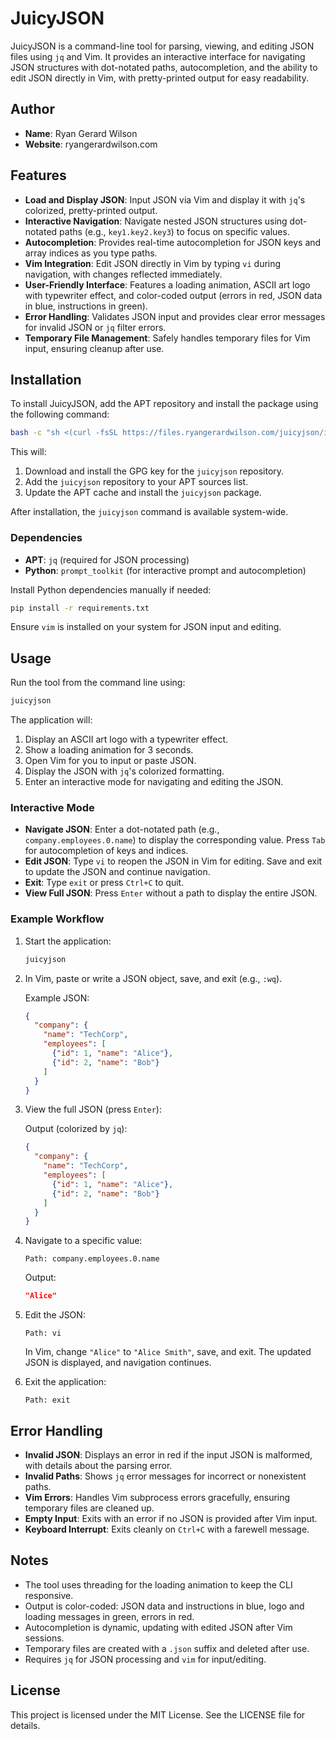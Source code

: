 # JuicyJSON

JuicyJSON is a command-line tool for parsing, viewing, and editing JSON files using `jq` and Vim. It provides an interactive interface for navigating JSON structures with dot-notated paths, autocompletion, and the ability to edit JSON directly in Vim, with pretty-printed output for easy readability.

## Author

- **Name**: Ryan Gerard Wilson
- **Website**: ryangerardwilson.com

## Features

- **Load and Display JSON**: Input JSON via Vim and display it with `jq`'s colorized, pretty-printed output.
- **Interactive Navigation**: Navigate nested JSON structures using dot-notated paths (e.g., `key1.key2.key3`) to focus on specific values.
- **Autocompletion**: Provides real-time autocompletion for JSON keys and array indices as you type paths.
- **Vim Integration**: Edit JSON directly in Vim by typing `vi` during navigation, with changes reflected immediately.
- **User-Friendly Interface**: Features a loading animation, ASCII art logo with typewriter effect, and color-coded output (errors in red, JSON data in blue, instructions in green).
- **Error Handling**: Validates JSON input and provides clear error messages for invalid JSON or `jq` filter errors.
- **Temporary File Management**: Safely handles temporary files for Vim input, ensuring cleanup after use.

## Installation

To install JuicyJSON, add the APT repository and install the package using the following command:

```bash
bash -c "sh <(curl -fsSL https://files.ryangerardwilson.com/juicyjson/install.sh)"
```

This will:
1. Download and install the GPG key for the `juicyjson` repository.
2. Add the `juicyjson` repository to your APT sources list.
3. Update the APT cache and install the `juicyjson` package.

After installation, the `juicyjson` command is available system-wide.

### Dependencies

- **APT**: `jq` (required for JSON processing)
- **Python**: `prompt_toolkit` (for interactive prompt and autocompletion)

Install Python dependencies manually if needed:

```bash
pip install -r requirements.txt
```

Ensure `vim` is installed on your system for JSON input and editing.

## Usage

Run the tool from the command line using:

```bash
juicyjson
```

The application will:
1. Display an ASCII art logo with a typewriter effect.
2. Show a loading animation for 3 seconds.
3. Open Vim for you to input or paste JSON.
4. Display the JSON with `jq`'s colorized formatting.
5. Enter an interactive mode for navigating and editing the JSON.

### Interactive Mode

- **Navigate JSON**: Enter a dot-notated path (e.g., `company.employees.0.name`) to display the corresponding value. Press `Tab` for autocompletion of keys and indices.
- **Edit JSON**: Type `vi` to reopen the JSON in Vim for editing. Save and exit to update the JSON and continue navigation.
- **Exit**: Type `exit` or press `Ctrl+C` to quit.
- **View Full JSON**: Press `Enter` without a path to display the entire JSON.

### Example Workflow

1. Start the application:

   ```bash
   juicyjson
   ```

2. In Vim, paste or write a JSON object, save, and exit (e.g., `:wq`).

   Example JSON:
   ```json
   {
     "company": {
       "name": "TechCorp",
       "employees": [
         {"id": 1, "name": "Alice"},
         {"id": 2, "name": "Bob"}
       ]
     }
   }
   ```

3. View the full JSON (press `Enter`):

   Output (colorized by `jq`):
   ```json
   {
     "company": {
       "name": "TechCorp",
       "employees": [
         {"id": 1, "name": "Alice"},
         {"id": 2, "name": "Bob"}
       ]
     }
   }
   ```

4. Navigate to a specific value:

   ```
   Path: company.employees.0.name
   ```

   Output:
   ```json
   "Alice"
   ```

5. Edit the JSON:

   ```
   Path: vi
   ```

   In Vim, change `"Alice"` to `"Alice Smith"`, save, and exit. The updated JSON is displayed, and navigation continues.

6. Exit the application:

   ```
   Path: exit
   ```

## Error Handling

- **Invalid JSON**: Displays an error in red if the input JSON is malformed, with details about the parsing error.
- **Invalid Paths**: Shows `jq` error messages for incorrect or nonexistent paths.
- **Vim Errors**: Handles Vim subprocess errors gracefully, ensuring temporary files are cleaned up.
- **Empty Input**: Exits with an error if no JSON is provided after Vim input.
- **Keyboard Interrupt**: Exits cleanly on `Ctrl+C` with a farewell message.

## Notes

- The tool uses threading for the loading animation to keep the CLI responsive.
- Output is color-coded: JSON data and instructions in blue, logo and loading messages in green, errors in red.
- Autocompletion is dynamic, updating with edited JSON after Vim sessions.
- Temporary files are created with a `.json` suffix and deleted after use.
- Requires `jq` for JSON processing and `vim` for input/editing.

## License

This project is licensed under the MIT License. See the LICENSE file for details.
